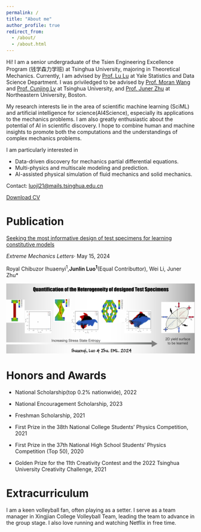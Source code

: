 ```yaml
---
permalink: /
title: "About me"
author_profile: true
redirect_from: 
  - /about/
  - /about.html
---
```


Hi! I am a senior undergraduate of the Tsien Engineering Excellence Program (钱学森力学班) at Tsinghua University, majoring in Theoretical Mechanics. Currently, I am advised by [Prof. Lu Lu](https://lugroup.yale.edu/) at Yale Statistics and Data Science Department. I was priviledged to be advised by [Prof. Moran Wang](http://www.wanglab-tsinghua.com) and [Prof. Cunjing Lv](https://www.hy.tsinghua.edu.cn/hyen/info/1162/1223.htm) at Tsinghua University, and [Prof. Juner Zhu](https://www.zhujuner.com/) at Northeastern University, Boston.

My research interests lie in the area of scientific machine learning (SciML) and artificial intelligence for science(AI4Science), especially its applications to the mechanics problems. I am also greatly enthusiastic about the potential of AI in scientific discovery. I hope to combine human and machine insights to promote both the computations and the understandings of complex mechanics problems.

I am particularly interested in
- Data-driven discovery for mechanics partial differential equations.
- Multi-physics and multiscale modeling and prediction.
- AI-assisted physical simulation of fluid mechanics and solid mechanics.

Contact: luojl21@mails.tsinghua.edu.cn

[Download CV](https://Junlin-Luo.github.io/files/JunlinLuo_CV.pdf)
<!-- I am particularly interested  -->

Publication 
======
[Seeking the most informative design of test specimens for learning constitutive models](https://www.sciencedirect.com/science/article/pii/S235243162400049X)

*Extreme Mechanics Letters*· May 15, 2024

Royal Chibuzor Ihuaenyi<sup>1</sup>,**Junlin Luo<sup>1</sup>**(Equal Contributtor), Wei Li, Juner Zhu*
<!-- Royal Chibuzor Ihuaenyi^1, Junlin Luo1(Equal Contributor), Wei Li, Juner Zhu* -->
![Editing a markdown file for a talk](/images/EML.png)

Honors and Awards
======

- National Scholarship(top 0.2% nationwide), 2022

- National Encouragement Scholarship, 2023

- Freshman Scholarship, 2021

- First Prize in the 38th National College Students’ Physics Competition, 2021

- First Prize in the 37th National High School Students’ Physics Competition (Top 50), 2020

- Golden Prize for the 11th Creativity Contest and the 2022 Tsinghua University Creativity Challenge, 2021

Extracurriculum
======

I am a keen volleyball fan, often playing as a setter. I serve as a team manager in Xingjian College Volleyball Team, leading the team to advance in the group stage. I also love running and watching Netflix in free time.

<!-- Create content & metadata
------
For site content, there is one markdown file for each type of content, which are stored in directories like _publications, _talks, _posts, _teaching, or _pages. For example, each talk is a markdown file in the [_talks directory](https://github.com/academicpages/academicpages.github.io/tree/master/_talks). At the top of each markdown file is structured data in YAML about the talk, which the theme will parse to do lots of cool stuff. The same structured data about a talk is used to generate the list of talks on the [Talks page](https://academicpages.github.io/talks), each [individual page](https://academicpages.github.io/talks/2012-03-01-talk-1) for specific talks, the talks section for the [CV page](https://academicpages.github.io/cv), and the [map of places you've given a talk](https://academicpages.github.io/talkmap.html) (if you run this [python file](https://github.com/academicpages/academicpages.github.io/blob/master/talkmap.py) or [Jupyter notebook](https://github.com/academicpages/academicpages.github.io/blob/master/talkmap.ipynb), which creates the HTML for the map based on the contents of the _talks directory).

**Markdown generator**

I have also created [a set of Jupyter notebooks](https://github.com/academicpages/academicpages.github.io/tree/master/markdown_generator
) that converts a CSV containing structured data about talks or presentations into individual markdown files that will be properly formatted for the Academic Pages template. The sample CSVs in that directory are the ones I used to create my own personal website at stuartgeiger.com. My usual workflow is that I keep a spreadsheet of my publications and talks, then run the code in these notebooks to generate the markdown files, then commit and push them to the GitHub repository.

How to edit your site's GitHub repository
------
Many people use a git client to create files on their local computer and then push them to GitHub's servers. If you are not familiar with git, you can directly edit these configuration and markdown files directly in the github.com interface. Navigate to a file (like [this one](https://github.com/academicpages/academicpages.github.io/blob/master/_talks/2012-03-01-talk-1.md) and click the pencil icon in the top right of the content preview (to the right of the "Raw | Blame | History" buttons). You can delete a file by clicking the trashcan icon to the right of the pencil icon. You can also create new files or upload files by navigating to a directory and clicking the "Create new file" or "Upload files" buttons. 

Example: editing a markdown file for a talk
![Editing a markdown file for a talk](/images/editing-talk.png) -->

<!-- For more info
------
More info about configuring Academic Pages can be found in [the guide](https://academicpages.github.io/markdown/). The [guides for the Minimal Mistakes theme](https://mmistakes.github.io/minimal-mistakes/docs/configuration/) (which this theme was forked from) might also be helpful. -->

